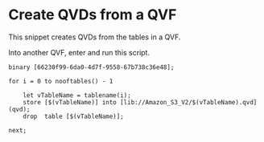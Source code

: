 # Create QVDs from a QVF

This snippet creates QVDs from the tables in a QVF.

Into another QVF, enter and run this script.

```
binary [66230f99-6da0-4d7f-9558-67b738c36e48];

for i = 0 to nooftables() - 1

	let vTableName = tablename(i);
    store [$(vTableName)] into [lib://Amazon_S3_V2/$(vTableName).qvd] (qvd);
	drop  table [$(vTableName)]; 

next;
```